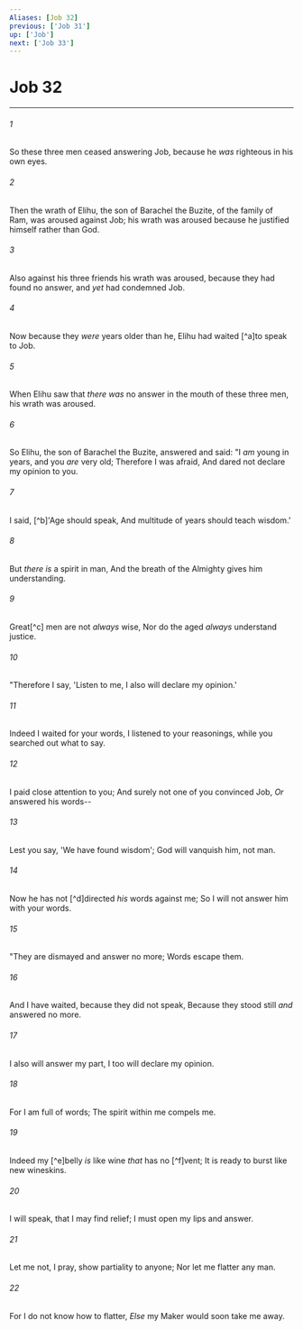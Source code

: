 ```yaml
---
Aliases: [Job 32]
previous: ['Job 31']
up: ['Job']
next: ['Job 33']
---
```

# Job 32

***


###### 1 
So these three men ceased answering Job, because he _was_ righteous in his own eyes. 

###### 2 
Then the wrath of Elihu, the son of Barachel the Buzite, of the family of Ram, was aroused against Job; his wrath was aroused because he justified himself rather than God. 

###### 3 
Also against his three friends his wrath was aroused, because they had found no answer, and _yet_ had condemned Job. 

###### 4 
Now because they _were_ years older than he, Elihu had waited [^a]to speak to Job. 

###### 5 
When Elihu saw that _there was_ no answer in the mouth of these three men, his wrath was aroused. 

###### 6 
So Elihu, the son of Barachel the Buzite, answered and said: "I _am_ young in years, and you _are_ very old; Therefore I was afraid, And dared not declare my opinion to you. 

###### 7 
I said, [^b]'Age should speak, And multitude of years should teach wisdom.' 

###### 8 
But _there is_ a spirit in man, And the breath of the Almighty gives him understanding. 

###### 9 
Great[^c] men are not _always_ wise, Nor do the aged _always_ understand justice. 

###### 10 
"Therefore I say, 'Listen to me, I also will declare my opinion.' 

###### 11 
Indeed I waited for your words, I listened to your reasonings, while you searched out what to say. 

###### 12 
I paid close attention to you; And surely not one of you convinced Job, _Or_ answered his words-- 

###### 13 
Lest you say, 'We have found wisdom'; God will vanquish him, not man. 

###### 14 
Now he has not [^d]directed _his_ words against me; So I will not answer him with your words. 

###### 15 
"They are dismayed and answer no more; Words escape them. 

###### 16 
And I have waited, because they did not speak, Because they stood still _and_ answered no more. 

###### 17 
I also will answer my part, I too will declare my opinion. 

###### 18 
For I am full of words; The spirit within me compels me. 

###### 19 
Indeed my [^e]belly _is_ like wine _that_ has no [^f]vent; It is ready to burst like new wineskins. 

###### 20 
I will speak, that I may find relief; I must open my lips and answer. 

###### 21 
Let me not, I pray, show partiality to anyone; Nor let me flatter any man. 

###### 22 
For I do not know how to flatter, _Else_ my Maker would soon take me away.
